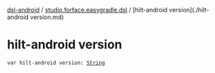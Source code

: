 [dsl-android](../index.md) / [studio.forface.easygradle.dsl](index.md) / [hilt-android version](./hilt-android version.md)

# hilt-android version

`var hilt-android version: `[`String`](https://kotlinlang.org/api/latest/jvm/stdlib/kotlin/-string/index.html)